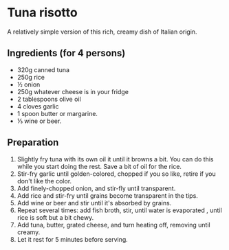 # Tuna risotto

A relatively simple version of this rich, creamy dish of Italian origin.

## Ingredients (for 4 persons)

* 320g canned tuna
* 250g rice
* ½ onion
* 250g whatever cheese is in your fridge
* 2 tablespoons olive oil
* 4 cloves garlic
* 1 spoon butter or margarine.
* ⅓ wine or beer.

## Preparation

1. Slightly fry tuna with its own oil it until it browns a bit. You can
 do this while you start doing the rest. Save a bit of oil for the rice.
1. Stir-fry garlic until golden-colored, chopped if you so like, retire if
 you don't like the color.
2. Add finely-chopped onion, and stir-fly until transparent.
3. Add rice and stir-fry until grains become transparent in the tips.
4. Add wine or beer and stir until it's absorbed by grains.
5. Repeat several times: add fish broth, stir, until water is evaporated
, until rice is soft but a bit chewy.
6. Add tuna, butter, grated cheese, and turn heating off, removing until
 creamy. 
7. Let it rest for 5 minutes before serving.